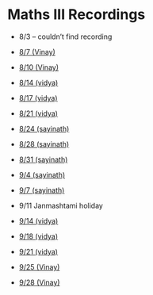# Maths III Recordings 
* 8/3 – couldn’t find recording

* [8/7 (Vinay)](https://web.microsoftstream.com/video/70cdea98-cf51-46ec-9a7c-492a5e177b0d)

* [8/10 (Vinay)](https://web.microsoftstream.com/video/6832501d-52bc-4be5-85ef-992ff5bd3069)

* [8/14 (vidya)](https://web.microsoftstream.com/video/15158008-d3ce-47eb-a4cc-f07b2d5a079b)

* [8/17 (vidya)](https://web.microsoftstream.com/video/6048f412-c301-470b-8b0f-acb31d359e9b)

* [8/21 (vidya)](https://web.microsoftstream.com/video/841e63dc-ae22-4b5b-bf1a-ef2a400728fa)

* [8/24 (sayinath)](https://web.microsoftstream.com/video/aa8e4159-ea77-4243-96da-3611950eb7f8)

* [8/28 (sayinath)](https://web.microsoftstream.com/video/68cae652-cf49-44cb-8d97-b11e0a813b4b)

* [8/31 (sayinath)](https://web.microsoftstream.com/video/6d333294-7137-4f31-a145-cec35489ea40)

* [9/4 (sayinath)](https://web.microsoftstream.com/video/40164a52-a269-4e45-9c6f-6b5a9979872f)

* [9/7 (sayinath)](https://web.microsoftstream.com/video/794e769e-94c6-4efe-9aa6-c3c4df5684ab)

* 9/11 Janmashtami holiday

* [9/14 (vidya)](https://web.microsoftstream.com/video/3e286b2e-af8a-4cc7-b988-d44fe788807e)

* [9/18 (vidya)](https://web.microsoftstream.com/video/11ac348e-6d1c-43ff-bfd2-a5d4ab317e34)

* [9/21 (vidya)](https://web.microsoftstream.com/video/ee3046bf-87b0-431b-ac81-23635757b2b7)

* [9/25 (Vinay)](https://web.microsoftstream.com/video/065f7bb2-e851-40c6-8f3e-baaa59b3f518)

* [9/28 (Vinay)](https://web.microsoftstream.com/video/76437436-97e5-43d8-976d-f805b1079b44)
